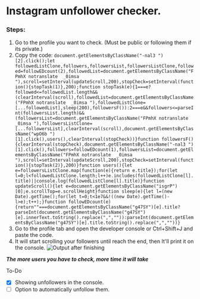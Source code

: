 # Instagram unfollower checker.


### Steps:
 1. Go to the profile you want to check. (Must be public or following them if its private.)
 2. Copy the code: ```document.getElementsByClassName("-nal3 ")[2].click();let followedListClone,followers,followersList,followersListClone,followed=followEDcount(2),followedList=document.getElementsByClassName("FPmhX notranslate  _0imsa "),scroll=setInterval(updateScroll,200),stopCheck=setInterval(function(){stopTask(1)},200);function stopTask(e){1===e?followed<=followedList.length&&(clearInterval(scroll),followedList=document.getElementsByClassName("FPmhX notranslate  _0imsa "),followedListClone=[...followedList],sleep(200),followersF()):2===e&&followers<=parseInt(followersList.length)&&(followersList=document.getElementsByClassName("FPmhX notranslate  _0imsa "),followersListClone=[...followersList],clearInterval(scroll),document.getElementsByClassName("wpO6b ")[1].click(),users(),clearInterval(stopCheck))}function followersF(){clearInterval(stopCheck),document.getElementsByClassName("-nal3 ")[1].click(),followers=followEDcount(1),followersList=document.getElementsByClassName("FPmhX notranslate  _0imsa "),scroll=setInterval(updateScroll,200),stopCheck=setInterval(function(){stopTask(2)},200)}function users(){let e=followersListClone.map(function(e){return e.title});for(let l=0;l<followedListClone.length;l++)e.includes(followedListClone[l].title)||console.log(followedListClone[l].title)}function updateScroll(){let e=document.getElementsByClassName("isgrP")[0];e.scrollTop=e.scrollHeight}function sleep(e){let l=(new Date).getTime();for(let t=0;t<1e7&&!((new Date).getTime()-l>e);t++);}function followEDcount(e){return""===document.getElementsByClassName("g47SY")[e].title?parseInt(document.getElementsByClassName("g47SY")[e].innerText.toString().replace(",","")):parseInt(document.getElementsByClassName("g47SY")[e].title.toString().replace(",",""))}```
 3. Go to the profile tab and open the developer console or Ctrl+Shift+J and paste the code.
 4. It will start scrolling your followers until reach the end, then It'll print it on the console.
 ![Output after finishing](https://github.com/davidarroyo1234/InstagramUnfollowers/blob/master/Readme/Pixelated%20result.png?raw=true)
 

***The more users you have to check, more time it will take***

To-Do
 - [x] Showing unfollowers in the console.
 - [ ] Option to automatically unfollow them.
